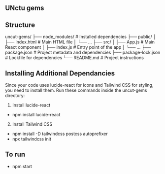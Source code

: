 ## UNctu gems 


## Structure 
uncut-gems/
├── node_modules/       # Installed dependencies
├── public/
│   ├── index.html      # Main HTML file
│   └── ...
├── src/
│   ├── App.js          # Main React component
│   ├── index.js        # Entry point of the app
│   └── ...
├── package.json        # Project metadata and dependencies
├── package-lock.json   # Lockfile for dependencies
└── README.md           # Project instructions


## Installing Additional Dependancies 
Since your code uses lucide-react for icons and Tailwind CSS for styling, you need to install them. Run these commands inside the uncut-gems directory:

1. Install lucide-react
- npm install lucide-react

2. Install Tailwind CSS
- npm install -D tailwindcss postcss autoprefixer
- npx tailwindcss init

## To run 
- npm start

